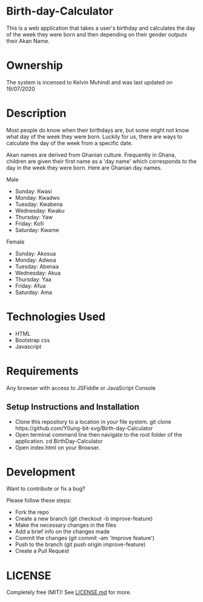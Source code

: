 # Birth-day-Calculator
<p>This is a web application that takes a user's birthday and calculates the day of the week they were born and then depending on their gender outputs their Akan Name. </p>

# Ownership
<p>The system is incensed to Kelvin Muhindi and was last updated on 19/07/2020 </>

# Description
<p>Most people do know when their birthdays are, but some might not know what day of the week they were born. Luckily for us, there are ways to calculate the day of the week from a specific date. </p>
<p>Akan names are derived from Ghanian culture. Frequently in Ghana, children are given their first name as a 'day name' which corresponds to the day in the week they were born. Here are Ghanian day names.</p>
<div >
<p>Male</p>
<ul>
   <li>Sunday: Kwasi</li>
   <li>Monday: Kwadwo</li>
   <li>Tuesday: Kwabena</li>
   <li>Wednesday: Kwaku</li>
   <li>Thursday: Yaw</li>
   <li>Friday: Kofi</li>
   <li>Saturday: Kwame</p></li>
</ul>
</div>
<div >
<p>Female</p>
<ul>
    <li>Sunday: Akosua</li>
    <li>Monday: Adwoa</li>
    <li>Tuesday: Abenaa</li>
    <li>Wednesday: Akua</li>
    <li>Thursday: Yaa</li>
    <li>Friday: Afua</li>
    <li>Saturday: Ama</li>
</ul>
</div>
</div>

# Technologies Used
<ul>
  <li>HTML</li>
  <li>Bootstrap css</li>
  <li>Javascript</li>
</ul>

# Requirements
<p>Any browser with access to JSFiddle or JavaScript Console </p>

<h2>Setup Instructions and Installation</h2>
<ul>
  <li>Clone this repository to a location in your file system. git clone https://github.com/Y0ung-bit-svg/Birth-day-Calculator </li>
  <li>Open terminal command line then navigate to the root folder of the application. cd BirthDay-Calculator </li>
  <li>Open index.html on your Browser.</li>
</ul>

# Development

<p>Want to contribute or fix a bug?</p>

<P>Please follow these steps:</p>

<ul>
<li>Fork the repo</li>
<li>Create a new branch (git checkout -b improve-feature)</li>
<li>Make the necessary changes in the files</li>
<li>Add a brief info on the changes made</li>
<li>Commit the changes (git commit -am 'Improve feature')</li>
<li>Push to the branch (git push origin improve-feature)</li>
<li>Create a Pull Request</li>
</ul>

# LICENSE
Completely free (MIT)! See [LICENSE.md](LICENSE.md) for more.
